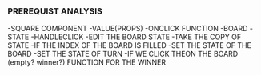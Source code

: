 ### PREREQUIST ANALYSIS 

-SQUARE COMPONENT
  -VALUE(PROPS)
  -ONCLICK FUNCTION
-BOARD
  -STATE
  -HANDLECLICK
-EDIT THE BOARD STATE 
  -TAKE THE COPY OF STATE
  -IF THE INDEX OF THE BOARD IS FILLED 
  -SET THE STATE OF THE BOARD
  -SET THE STATE OF TURN 
  -IF WE CLICK THEON THE BOARD (empty? winner?)
FUNCTION FOR THE WINNER 